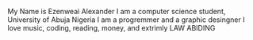 My Name is Ezenweai Alexander
I am a computer science student, University of Abuja Nigeria
I am a progremmer and a graphic desingner 
I love music, coding, reading, money, and  extrimly LAW ABIDING

<!---
1ECA1/1ECA1 is a ✨ special ✨ repository because its `README.md` (this file) appears on your GitHub profile.
You can click 
